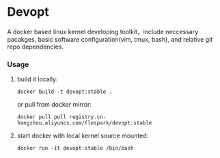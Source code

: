 # Devopt

A docker based linux kernel developing toolkit，include neccessary pacakges,
basic software configuration(vim, tmux, bash), and relative git repo
dependencies.

### Usage

1. build it locally:

   `docker build -t devopt:stable .`

   or pull from docker mirror:

   `docker pull pull registry.cn-hangzhou.aliyuncs.com/flespark/devopt:stable`

2. start docker with local kernel source mounted:

   `docker run -it devopt:stable /bin/bash`

